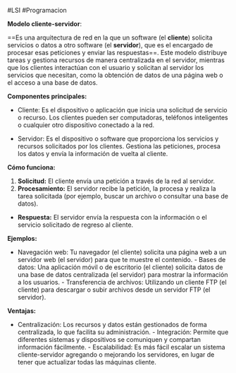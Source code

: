 #LSI #Programacion 

**Modelo cliente-servidor**:

==Es una arquitectura de red en la que un software (el **cliente**) solicita servicios o datos a otro software (el **servidor**), que es el encargado de procesar esas peticiones y enviar las respuestas==. Este modelo distribuye tareas y gestiona recursos de manera centralizada en el servidor, mientras que los clientes interactúan con el usuario y solicitan al servidor los servicios que necesitan, como la obtención de datos de una página web o el acceso a una base de datos. 

**Componentes principales:**

- Cliente: Es el dispositivo o aplicación que inicia una solicitud de servicio o recurso. Los clientes pueden ser computadoras, teléfonos inteligentes o cualquier otro dispositivo conectado a la red. 

- Servidor: Es el dispositivo o software que proporciona los servicios y recursos solicitados por los clientes. Gestiona las peticiones, procesa los datos y envía la información de vuelta al cliente. 

**Cómo funciona:**

1. **Solicitud:** El cliente envía una petición a través de la red al servidor.
2. **Procesamiento:** El servidor recibe la petición, la procesa y realiza la tarea solicitada (por ejemplo, buscar un archivo o consultar una base de datos).
- **Respuesta:** El servidor envía la respuesta con la información o el servicio solicitado de regreso al cliente. 

**Ejemplos:**

- Navegación web: Tu navegador (el cliente) solicita una página web a un servidor web (el servidor) para que te muestre el contenido. - Bases de datos: Una aplicación móvil o de escritorio (el cliente) solicita datos de una base de datos centralizada (el servidor) para mostrar la información a los usuarios. - Transferencia de archivos: Utilizando un cliente FTP (el cliente) para descargar o subir archivos desde un servidor FTP (el servidor). 

**Ventajas:**

- Centralización: Los recursos y datos están gestionados de forma centralizada, lo que facilita su administración. - Integración: Permite que diferentes sistemas y dispositivos se comuniquen y compartan información fácilmente. - Escalabilidad: Es más fácil escalar un sistema cliente-servidor agregando o mejorando los servidores, en lugar de tener que actualizar todas las máquinas cliente.